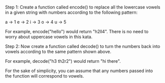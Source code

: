 Step 1: Create a function called encode() to replace all the lowercase vowels in a given string with numbers according to the following pattern:

a -> 1
e -> 2
i -> 3
o -> 4
u -> 5

For example, encode("hello") would return "h2ll4". There is no need to worry about uppercase vowels in this kata.

Step 2: Now create a function called decode() to turn the numbers back into vowels according to the same pattern shown above.

For example, decode("h3 th2r2") would return "hi there".

For the sake of simplicity, you can assume that any numbers passed into the function will correspond to vowels.
